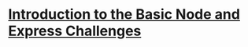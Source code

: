 # [Introduction to the Basic Node and Express Challenges](https://github.com/rabbinath/boilerplate-express/)
